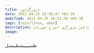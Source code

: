 ```yaml
---
title: مرورگردون
date: 2021-04-25 22:58:47 +03:30
modified: 2021-04-25 16:21:30 +03:30
tags: [unix/linux, udev]
description: یافتن مرورگری امن و مهربان
image:
---
```


ظسیبیبیشظبیسبل